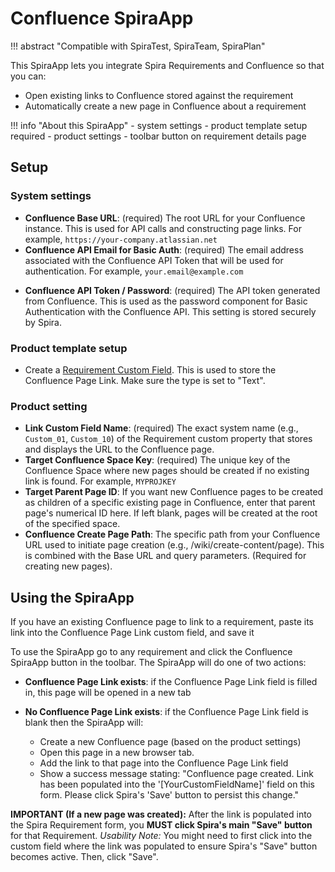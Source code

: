 # Confluence SpiraApp
!!! abstract "Compatible with SpiraTest, SpiraTeam, SpiraPlan"

This SpiraApp lets you integrate Spira Requirements and Confluence so that you can:

- Open existing links to Confluence stored against the requirement
- Automatically create a new page in Confluence about a requirement


!!! info "About this SpiraApp"
    - system settings
    - product template setup required
    - product settings
    - toolbar button on requirement details page

## Setup
### System settings
- **Confluence Base URL**: (required) The root URL for your Confluence instance. This is used for API calls and constructing page links. For example, `https://your-company.atlassian.net`
- **Confluence API Email for Basic Auth**: (required) The email address associated with the Confluence API Token that will be used for authentication. For example, `your.email@example.com`
* **Confluence API Token / Password**: (required) The API token generated from Confluence. This is used as the password component for Basic Authentication with the Confluence API. This setting is stored securely by Spira. 

### Product template setup
- Create a [Requirement Custom Field](../Spira-Administration-Guide/Template-Custom-Properties.md). This is used to store the Confluence Page Link. Make sure the type is set to "Text".

### Product setting
- **Link Custom Field Name**: (required) The exact system name (e.g., `Custom_01`, `Custom_10`) of the Requirement custom property that stores and displays the URL to the Confluence page.
- **Target Confluence Space Key**: (required) The unique key of the Confluence Space where new pages should be created if no existing link is found. For example, `MYPROJKEY`
- **Target Parent Page ID**: If you want new Confluence pages to be created as children of a specific existing page in Confluence, enter that parent page's numerical ID here. If left blank, pages will be created at the root of the specified space.
- **Confluence Create Page Path**: The specific path from your Confluence URL used to initiate page creation (e.g., /wiki/create-content/page). This is combined with the Base URL and query parameters. (Required for creating new pages).

## Using the SpiraApp
If you have an existing Confluence page to link to a requirement, paste its link into the Confluence Page Link custom field, and save it

To use the SpiraApp go to any requirement and click the Confluence SpiraApp button in the toolbar. The SpiraApp will do one of two actions:

* **Confluence Page Link exists**: if the Confluence Page Link field is filled in, this page will be opened in a new tab
* **No Confluence Page Link exists**: if the Confluence Page Link field is blank then the SpiraApp will:

    - Create a new Confluence page (based on the product settings)
    - Open this page in a new browser tab.
    - Add the link to that page into the Confluence Page Link field
    - Show a success message stating: "Confluence page created. Link has been populated into the '[YourCustomFieldName]' field on this form. Please click Spira's 'Save' button to persist this change."

**IMPORTANT (If a new page was created):** After the link is populated into the Spira Requirement form, you **MUST click Spira's main "Save" button** for that Requirement. *Usability Note:* You might need to first click into the custom field where the link was populated to ensure Spira's "Save" button becomes active. Then, click "Save".